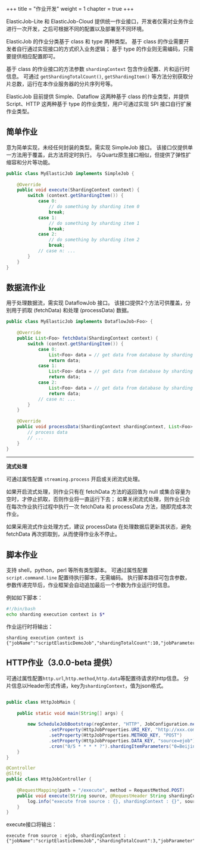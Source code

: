 +++
title = "作业开发"
weight = 1
chapter = true
+++

ElasticJob-Lite 和 ElasticJob-Cloud 提供统一作业接口，开发者仅需对业务作业进行一次开发，之后可根据不同的配置以及部署至不同环境。

ElasticJob 的作业分类基于 class 和 type 两种类型。
基于 class 的作业需要开发者自行通过实现接口的方式织入业务逻辑；
基于 type 的作业则无需编码，只需要提供相应配置即可。

基于 class 的作业接口的方法参数 `shardingContext` 包含作业配置、片和运行时信息。
可通过 `getShardingTotalCount()`, `getShardingItem()` 等方法分别获取分片总数，运行在本作业服务器的分片序列号等。

ElasticJob 目前提供 Simple、Dataflow 这两种基于 class 的作业类型，并提供 Script、HTTP 这两种基于 type 的作业类型，用户可通过实现 SPI 接口自行扩展作业类型。

## 简单作业

意为简单实现，未经任何封装的类型。需实现 SimpleJob 接口。
该接口仅提供单一方法用于覆盖，此方法将定时执行。
与Quartz原生接口相似，但提供了弹性扩缩容和分片等功能。

```java
public class MyElasticJob implements SimpleJob {
    
    @Override
    public void execute(ShardingContext context) {
        switch (context.getShardingItem()) {
            case 0: 
                // do something by sharding item 0
                break;
            case 1: 
                // do something by sharding item 1
                break;
            case 2: 
                // do something by sharding item 2
                break;
            // case n: ...
        }
    }
}
```

## 数据流作业

用于处理数据流，需实现 DataflowJob 接口。
该接口提供2个方法可供覆盖，分别用于抓取 (fetchData) 和处理 (processData) 数据。

```java
public class MyElasticJob implements DataflowJob<Foo> {
    
    @Override
    public List<Foo> fetchData(ShardingContext context) {
        switch (context.getShardingItem()) {
            case 0: 
                List<Foo> data = // get data from database by sharding item 0
                return data;
            case 1: 
                List<Foo> data = // get data from database by sharding item 1
                return data;
            case 2: 
                List<Foo> data = // get data from database by sharding item 2
                return data;
            // case n: ...
        }
    }
    
    @Override
    public void processData(ShardingContext shardingContext, List<Foo> data) {
        // process data
        // ...
    }
}
```

***

**流式处理**

可通过属性配置 `streaming.process` 开启或关闭流式处理。

如果开启流式处理，则作业只有在 fetchData 方法的返回值为 null 或集合容量为空时，才停止抓取，否则作业将一直运行下去；
如果关闭流式处理，则作业只会在每次作业执行过程中执行一次 fetchData 和 processData 方法，随即完成本次作业。

如果采用流式作业处理方式，建议 processData 在处理数据后更新其状态，避免 fetchData 再次抓取到，从而使得作业永不停止。

## 脚本作业

支持 shell，python，perl 等所有类型脚本。
可通过属性配置 `script.command.line` 配置待执行脚本，无需编码。
执行脚本路径可包含参数，参数传递完毕后，作业框架会自动追加最后一个参数为作业运行时信息。

例如如下脚本：

```bash
#!/bin/bash
echo sharding execution context is $*
```

作业运行时将输出：

```
sharding execution context is {"jobName":"scriptElasticDemoJob","shardingTotalCount":10,"jobParameter":"","shardingItem":0,"shardingParameter":"A"}
```

## HTTP作业（3.0.0-beta 提供）

可通过属性配置`http.url`,`http.method`,`http.data`等配置待请求的http信息。
分片信息以Header形式传递，key为`shardingContext`，值为json格式。

```java

public class HttpJobMain {
    
    public static void main(String[] args) {
        
        new ScheduleJobBootstrap(regCenter, "HTTP", JobConfiguration.newBuilder("javaHttpJob", 1)
                .setProperty(HttpJobProperties.URI_KEY, "http://xxx.com/execute")
                .setProperty(HttpJobProperties.METHOD_KEY, "POST")
                .setProperty(HttpJobProperties.DATA_KEY, "source=ejob")
                .cron("0/5 * * * * ?").shardingItemParameters("0=Beijing").build()).schedule();
    }
}
```
```java
@Controller
@Slf4j
public class HttpJobController {
    
    @RequestMapping(path = "/execute", method = RequestMethod.POST)
    public void execute(String source, @RequestHeader String shardingContext) {
        log.info("execute from source : {}, shardingContext : {}", source, shardingContext);
    }
}
```

execute接口将输出：
```
execute from source : ejob, shardingContext : {"jobName":"scriptElasticDemoJob","shardingTotalCount":3,"jobParameter":"","shardingItem":0,"shardingParameter":"Beijing"}
```
